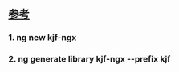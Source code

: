## [参考](https://segmentfault.com/a/1190000022637243)

### 1. ng new kjf-ngx

### 2. ng generate library kjf-ngx --prefix kjf
